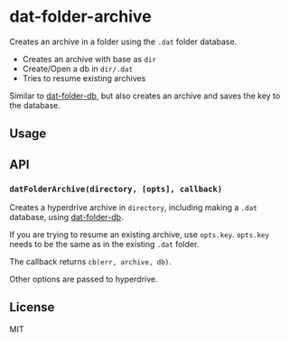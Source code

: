 # dat-folder-archive

Creates an archive in a folder using the `.dat` folder database.

* Creates an archive with base as `dir`
* Create/Open a db in `dir/.dat`
* Tries to resume existing archives

Similar to [dat-folder-db](https://github.com/joehand/dat-folder-db), but also creates an archive and saves the key to the database.

## Usage

## API

### `datFolderArchive(directory, [opts], callback)`

Creates a hyperdrive archive in `directory`, including making a `.dat` database, using [dat-folder-db](https://github.com/joehand/dat-folder-db).

If you are trying to resume an existing archive, use `opts.key`. `opts.key` needs to be the same as in the existing `.dat` folder.

The callback returns `cb(err, archive, db)`.

Other options are passed to hyperdrive.

## License 

MIT
